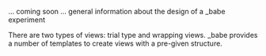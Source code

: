 ... coming soon ... general information about the design of a \_babe experiment


There are two types of views: trial type and wrapping views.
\_babe provides a number of templates to create views with a pre-given structure. 

